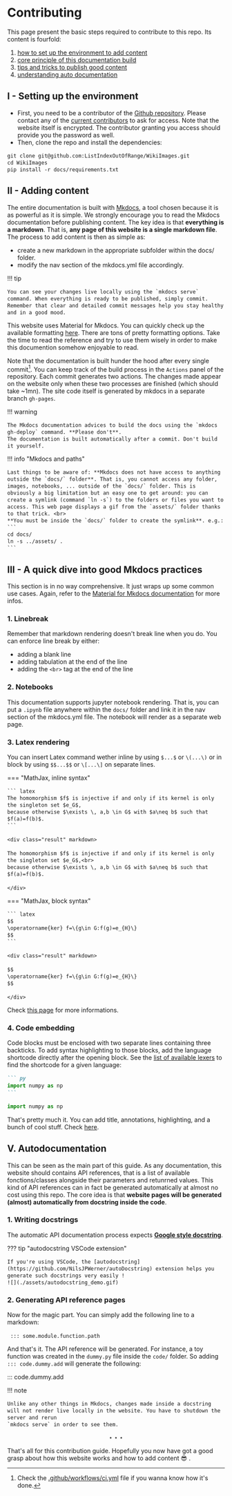 # Contributing

<!-- For full documentation visit [mkdocs.org](https://www.mkdocs.org).

## Commands

* `mkdocs new [dir-name]` - Create a new project.
* `mkdocs serve` - Start the live-reloading docs server.
* `mkdocs build` - Build the documentation site.
* `mkdocs -h` - Print help message and exit.

## Project layout

    mkdocs.yml    # The configuration file.
    docs/
        index.md  # The documentation homepage.
        ...       # Other markdown pages, images and other files. -->


This page present the basic steps required to contribute to this repo. Its content is fourfold:

1. [how to set up the environment to add content](#setting-up-the-environment)<br>
2. [core principle of this documentation build](#adding-content)<br>
3. [tips and tricks to publish good content](#a-quick-dive-into-good-mkdocs-practices)<br>
4. [understanding auto documentation](#autodocumentation)


## I - Setting up the environment

* First, you need to be a contributor of the [Github repository](https://github.com/ListIndexOutOfRange/WikiImages). Please contact any of the [current contributors](https://github.com/ListIndexOutOfRange/WikiImages/graphs/contributors) to ask for access. Note that the website itself is encrypted. The contributor granting you access should provide you the password as well.
* Then, clone the repo and install the dependencies:
```
git clone git@github.com:ListIndexOutOfRange/WikiImages.git
cd WikiImages
pip install -r docs/requirements.txt
```

## II - Adding content

The entire documentation is built with [Mkdocs](https://www.mkdocs.org/getting-started/), a tool chosen because it is as powerful as it is simple. We strongly encourage you to read the Mkdocs documentation before publishing content. The key idea is that **everything is a markdown**. That is, **any page of this website is a single markdown file**.  The process to add content is then as simple as:<br>

* create a new markdown in the appropriate subfolder within the docs/ folder.<br>
* modify the nav section of the mkdocs.yml file accordingly.<br>


!!! tip
    
    You can see your changes live locally using the `mkdocs serve` command. When everything is ready to be published, simply commit. Remember that clear and detailed commit messages help you stay healthy and in a good mood.


This website uses Material for Mkdocs. You can quickly check up the available formatting [here](https://squidfunk.github.io/mkdocs-material/reference/). There are tons of pretty formatting options. Take the time to read the reference and try to use them wisely in order to make this documention somehow enjoyable to read.


Note that the documentation is built hunder the hood after every single commit[^1]. You can keep track of the build process in the `Actions` panel of the repository. Each commit generates two actions. The changes made appear on the website only when these two processes are finished (which should take ~1mn). The site code itself is generated by mkdocs in a separate branch `gh-pages`. 

[^1]: Check the [.github/workflows/ci.yml](https://github.com/ListIndexOutOfRange/WikiImages/blob/main/.github/workflows/ci.yml) file if you wanna know how it's done.

!!! warning 

    The Mkdocs documentation advices to build the docs using the `mkdocs gh-deploy` command. **Please don't**.
    The documentation is built automatically after a commit. Don't build it yourself.


!!! info "Mkdocs and paths"

    Last things to be aware of: **Mkdocs does not have access to anything outside the `docs/` folder**. That is, you cannot access any folder, images, notebooks, ... outside of the `docs/` folder. This is obviously a big limitation but an easy one to get around: you can create a symlink (command `ln -s`) to the folders or files you want to access. This web page displays a gif from the `assets/` folder thanks to that trick. <br>
    **You must be inside the `docs/` folder to create the symlink**. e.g.:
    ```
    cd docs/
    ln -s ../assets/ .
    ```


## III - A quick dive into good Mkdocs practices


This section is in no way comprehensive. It just wraps up some common use cases. Again, refer to the [Material for Mkdocs documentation](https://squidfunk.github.io/mkdocs-material/reference/) for more infos. 


### 1. Linebreak

Remember that markdown rendering doesn't break line when you do. You can enforce line break by either:

- adding a blank line
- adding tabulation at the end of the line
- adding the `<br>` tag at the end of the line


### 2. Notebooks

This documentation supports jupyter notebook rendering. That is, you can put a `.ipynb` file anywhere within the `docs/` folder and link it in the nav section of the mkdocs.yml file. The notebook will render as a separate web page.


### 3. Latex rendering

You can insert Latex command wether inline by using `$...$` or `\(...\)` or in block by using `$$...$$` or `\[...\]` on separate lines.

=== "MathJax, inline syntax"

    ``` latex
    The homomorphism $f$ is injective if and only if its kernel is only the singleton set $e_G$,
    because otherwise $\exists \, a,b \in G$ with $a\neq b$ such that $f(a)=f(b)$.
    ```

    <div class="result" markdown>

    The homomorphism $f$ is injective if and only if its kernel is only the singleton set $e_G$,<br>
    because otherwise $\exists \, a,b \in G$ with $a\neq b$ such that $f(a)=f(b)$.

    </div>

=== "MathJax, block syntax"

    ``` latex
    $$
    \operatorname{ker} f=\{g\in G:f(g)=e_{H}\}
    $$
    ```

    <div class="result" markdown>

    $$
    \operatorname{ker} f=\{g\in G:f(g)=e_{H}\}
    $$

    </div>


Check [this page](https://squidfunk.github.io/mkdocs-material/reference/mathjax/) for more informations. 


### 4. Code embedding

Code blocks must be enclosed with two separate lines containing three backticks.
To add syntax highlighting to those blocks, add the language shortcode directly
after the opening block. See the [list of available lexers](https://pygments.org/docs/lexers/) to find the
shortcode for a given language:

```` markdown title="Code block"
``` py
import numpy as np
```
````
<div class="result" markdown>

``` py
import numpy as np
```

</div>

That's pretty much it. You can add title, annotations, highlighting, and a bunch of cool stuff. Check [here](https://squidfunk.github.io/mkdocs-material/reference/code-blocks/).


## V. Autodocumentation

This can be seen as the main part of this guide. As any documentation, this website should contains API references, that is a list of available fonctions/classes alongside their parameters and retunrned values. This kind of API references can in fact be generated automatically at almost no cost using this repo. The core idea is that **website pages will be generated (almost) automatically from docstring inside the code**.

### 1. Writing docstrings

The automatic API documentation process expects [**Google style docstring**](https://gist.github.com/redlotus/3bc387c2591e3e908c9b63b97b11d24e). 

??? tip "autodocstring VSCode extension"

    If you're using VSCode, the [autodocstring](https://github.com/NilsJPWerner/autoDocstring) extension helps you generate such docstrings very easily !
    ![](./assets/autodocstring_demo.gif)

### 2. Generating API reference pages

Now for the magic part. You can simply add the following line to a markdown:

` ::: some.module.function.path`

And that's it. The API reference will be generated. For instance, a toy function was created in the `dummy.py` file inside the `code/` folder. So adding
` ::: code.dummy.add` will generate the following:


::: code.dummy.add


!!! note

    Unlike any other things in Mkdocs, changes made inside a docstring will not render live locally in the website. You have to shutdown the server and rerun
    `mkdocs serve` in order to see them.


$$
\star\star\star 
$$

That's all for this contribution guide. Hopefully you now have got a good grasp about how this website works and how to add content :sunglasses: .